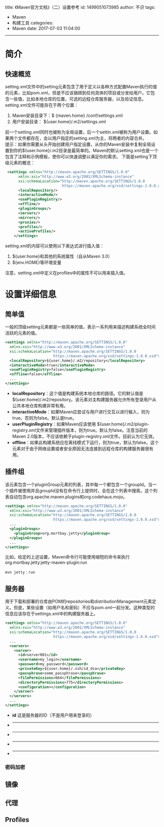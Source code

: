 title: 《Maven官方文档》（二）设置参考
id: 1499051073985
author: 不识
tags:
  - Maven
  - 构建工具
categories:
  - Maven
date: 2017-07-03 11:04:00
---
# 简介
## 快速概览
setting.xml文件中的setting元素包含了用于定义以各种方式配置Maven执行的值的元素，比如pom.xml，但是不应该捆绑到任何具体的项目或分发给用户。它包含一些值，比如本地仓库的位置，可选的远程仓库服务器，以及验证信息。    
setting.xml文件可能存在于两个位置：
1. Maven安装目录下：$ {maven.home} /conf/settings.xml
2. 用户安装目录： ${user.home}/.m2/settings.xml

前一个setting.xml同时也被称为全局设置，后一个settin.xml被称为用户设置。如果两个文件都存在，会以用户指定的setting.xml为主，将两者的内容合并。   
提示：如果你需要从头开始创建用户指定设置，从你的Maven安装中复制全局设置到你的${user.home}/.m2目录是最简单的。Maven的默认setting.xml也是一个包含了注释和示例模板，使你可以快速调整以满足你的需求。
下面是setting下顶级元素的概览：
```xml
 <settings xmlns="http://maven.apache.org/SETTINGS/1.0.0"
      xmlns:xsi="http://www.w3.org/2001/XMLSchema-instance"
      xsi:schemaLocation="http://maven.apache.org/SETTINGS/1.0.0
                          https://maven.apache.org/xsd/settings-1.0.0.xsd">
      <localRepository/>
      <interactiveMode/>
      <usePluginRegistry/>
      <offline/>
      <pluginGroups/>
      <servers/>
      <mirrors/>
      <proxies/>
      <profiles/>
      <activeProfiles/>
    </settings>
```
setting.xml的内容可以使用以下表达式进行插入值：
1. ${user.home}和其他的系统属性（自从Maven 3.0）
2. ${env.HOME}等环境变量

注意，setting.xml中定义在profiles中的属性不可以用来插入值。

# 设置详细信息

## 简单值
一般的顶级setting元素都是一些简单的值，表示一系列用来描述构建系统全时间活跃的元素的值。
```xml
<settings xmlns="http://maven.apache.org/SETTINGS/1.0.0"
  xmlns:xsi="http://www.w3.org/2001/XMLSchema-instance"
  xsi:schemaLocation="http://maven.apache.org/SETTINGS/1.0.0
                      https://maven.apache.org/xsd/settings-1.0.0.xsd">
  <localRepository>${user.home}/.m2/repository</localRepository>
  <interactiveMode>true</interactiveMode>
  <usePluginRegistry>false</usePluginRegistry>
  <offline>false</offline>
  ...
</settings>
```
- **localRepository**：这个值是构建系统本地仓库的路径。它的默认值是${user.home}/.m2/repository。该元素对主构建服务器允许所有登录用户从公共本地仓库构建非常有用。
- **interactiveMode**：如果Maven应尝试与用户进行交互以进行输入，则为true。否则为false。默认是true。
- **userPluginRegistry**：如果Maven应该使用 ${user.home}/.m2/plugin-registry.xml文件来管理插件版本，则为true。默认为false。注意当前的Maven 2.0版本，不应该依赖于plugin-registry.xml文件。目前认为它无效。
- **offline**：如果此构建系统应在离线模式下运行，则为true，默认为false。这个元素对于由于网络设置或者安全原因无法连接到远程仓库的构建服务器很有用。

## 插件组
该元素包含一个pluginGroup元素的列表，其中每一个都包含一个groupId。当一个插件被使用并且groupId没有在命令行上提供时，会在这个列表中搜索。这个列表自动包含org.apache.maven.plugins和org.codehaus.mojo。

```xml
<settings xmlns="http://maven.apache.org/SETTINGS/1.0.0"
  xmlns:xsi="http://www.w3.org/2001/XMLSchema-instance"
  xsi:schemaLocation="http://maven.apache.org/SETTINGS/1.0.0
                      https://maven.apache.org/xsd/settings-1.0.0.xsd">
  ...
  <pluginGroups>
    <pluginGroup>org.mortbay.jetty</pluginGroup>
  </pluginGroups>
  ...
</settings>
```
比如，给定的上述设置，Maven命令行可能使用缩短的命令来执行org.mortbay.jetty:jetty-maven-plugin:run
```
mvn jetty：run
```
## 服务器
用于下载和部署的仓库由POM的repositories和distributionManagement元素定义。但是，某些设置（如用户名和密码）不应与pom.xml一起分发。这种类型的信息应该存在于settings.xml中的构建服务器上。
```xml
<settings xmlns="http://maven.apache.org/SETTINGS/1.0.0"
  xmlns:xsi="http://www.w3.org/2001/XMLSchema-instance"
  xsi:schemaLocation="http://maven.apache.org/SETTINGS/1.0.0
                      https://maven.apache.org/xsd/settings-1.0.0.xsd">
  ...
  <servers>
    <server>
      <id>server001</id>
      <username>my_login</username>
      <password>my_password</password>
      <privateKey>${user.home}/.ssh/id_dsa</privateKey>
      <passphrase>some_passphrase</passphrase>
      <filePermissions>664</filePermissions>
      <directoryPermissions>775</directoryPermissions>
      <configuration></configuration>
    </server>
  </servers>
  ...
</settings>
```
- **id** 这是服务器的ID（不是用户用来登录的）
- ****
- ****
- ****
- ****
### 密码加密
## 镜像
## 代理
## Profiles
###